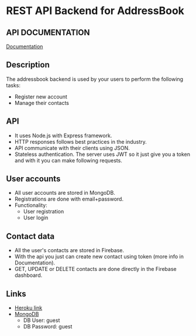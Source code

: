 # REST API Backend for AddressBook

## API DOCUMENTATION
[Documentation](https://documenter.getpostman.com/view/2536086/addressbook-srtv/6n61Dfv)

## Description
The addressbook backend is used by your users to perform the following tasks:
 - Register new account
 - Manage their contacts


## API
 - It uses Node.js with Express framework.
 - HTTP responses follows best practices in the industry.
 - API communicate with their clients using JSON.
 - Stateless authentication. The server uses JWT so it just give you a token and with it you can make following requests.

## User accounts
 - All user accounts are stored in MongoDB.
 - Registrations are done with email+password.
 - Functionality:
   - User registration
   - User login

## Contact data
 - All the user's contacts are stored in Firebase.
 - With the api you just can create new contact using token (more info in Documentation).
 - GET, UPDATE or DELETE contacts are done directly in the Firebase dashboard.


## Links

 - [Heroku link](https://addressbook-rudy.herokuapp.com)
 - [MongoDB](https://www.mlab.com/databases/heroku_fkcp7hp5)
   -  DB User: guest
   -  DB Password: guest
